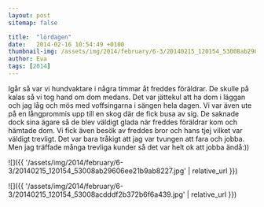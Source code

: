```yaml
---
layout: post
sitemap: false

title:  "lördagen"
date:   2014-02-16 10:54:49 +0100
thumbnail-img: /assets/img/2014/february/6-3/20140215_120154_53008ab29606ee21b9ab8227.jpg
author: Eva
tags: [2014]
---
```


Igår så var vi hundvaktare i några timmar åt freddes föräldrar.  De skulle på kalas så vi tog hand om dom medans. Det var jättekul att ha dom i läggan och jag låg och mös med voffsingarna i sängen hela dagen. Vi var även ute på en långprommis upp till en skog där de fick busa av sig. De saknade dock sina ägare så de blev väldigt glada när freddes föräldrar kom och hämtade dom. Vi fick även besök av freddes bror och hans tjej vilket var väldigt trevligt. Det var bara tråkigt att jag var tvungen att fara och jobba. Men jag träffade många trevliga kunder så det var helt ok att jobba ändå:))

![]({{ '/assets/img/2014/february/6-3/20140215_120154_53008ab29606ee21b9ab8227.jpg'  | relative_url }})

![]({{ '/assets/img/2014/february/6-3/20140215_120154_53008acdddf2b372b6f6a439.jpg'  | relative_url }})

